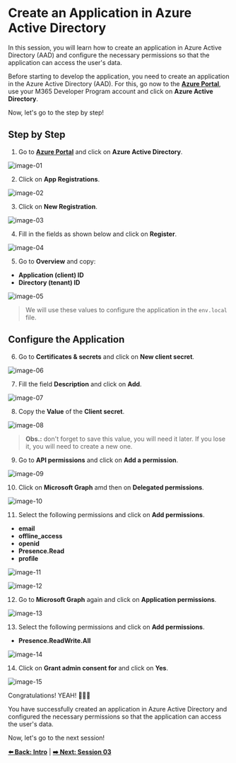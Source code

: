 # Create an Application in Azure Active Directory

In this session, you will learn how to create an application in Azure Active Directory (AAD) and configure the necessary permissions so that the application can access the user's data.

Before starting to develop the application, you need to create an application in the Azure Active Directory (AAD). For this, go now to the **[Azure Portal](https://portal.azure.com/)**, use your M365 Developer Program account and click on **Azure Active Directory**.

Now, let's go to the step by step!

## Step by Step

1. Go to **[Azure Portal](https://portal.azure.com/)** and click on **Azure Active Directory**.

![image-01](./../../workshop-images/images-demo-01/image-01.png)

2. Click on **App Registrations**.

![image-02](./../../workshop-images/images-demo-01/image-02.png)

3. Click on **New Registration**.

![image-03](./../../workshop-images/images-demo-01/image-03.png)

4. Fill in the fields as shown below and click on **Register**.

![image-04](./../../workshop-images/images-demo-01/image-04.png)

5. Go to **Overview** and copy:
   
- **Application (client) ID**
- **Directory (tenant) ID**

![image-05](./../../workshop-images/images-demo-01/image-05.png)

> We will use these values to configure the application in the `env.local` file.

## Configure the Application

6. Go to **Certificates & secrets** and click on **New client secret**.

![image-06](./../../workshop-images/images-demo-01/image-06.png)

7. Fill the field **Description** and click on **Add**.

![image-07](./../../workshop-images/images-demo-01/image-07.png)

8. Copy the **Value** of the **Client secret**.

![image-08](./../../workshop-images/images-demo-01/image-08.png)

> **Obs.:** don't forget to save this value, you will need it later. If you lose it, you will need to create a new one.

9. Go to **API permissions** and click on **Add a permission**.

![image-09](./../../workshop-images/images-demo-01/image-09.png)

10. Click on **Microsoft Graph** amd then on **Delegated permissions**.

![image-10](https://raw.githubusercontent.com/glaucia86/msgraph-nextjs-workshops/main/workshops/workshop-images/images-demo-01/image-10.PNG?token=GHSAT0AAAAAABYRRWBVVXDZIOAEKWRAMLSIY3IAX2Q)

11. Select the following permissions and click on **Add permissions**.

- **email**
- **offline_access**
- **openid**
- **Presence.Read**
- **profile**

![image-11](./../../workshop-images/images-demo-01/image-11.png)

![image-12](./../../workshop-images/images-demo-01/image-12.png)

12. Go to **Microsoft Graph** again and click on **Application permissions**.

![image-13](./../../workshop-images/images-demo-01/image-13.png)

13. Select the following permissions and click on **Add permissions**.

- **Presence.ReadWrite.All**

![image-14](./../../workshop-images/images-demo-01/image-14.png)

14. Click on **Grant admin consent for <your-tenant-name>** and click on **Yes**.

![image-15](./../../workshop-images/images-demo-01/image-15.png)

Congratulations! YEAH! 🎉🎉🎉

You have successfully created an application in Azure Active Directory and configured the necessary permissions so that the application can access the user's data.

Now, let's go to the next session!


**[⬅️ Back: Intro](./01-intro.md)**
| **[➡️ Next: Session 03](./03-session.md)**